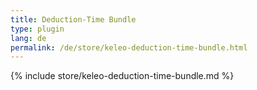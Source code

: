 ```yaml
---
title: Deduction-Time Bundle
type: plugin
lang: de
permalink: /de/store/keleo-deduction-time-bundle.html
---
```


{% include store/keleo-deduction-time-bundle.md %}
